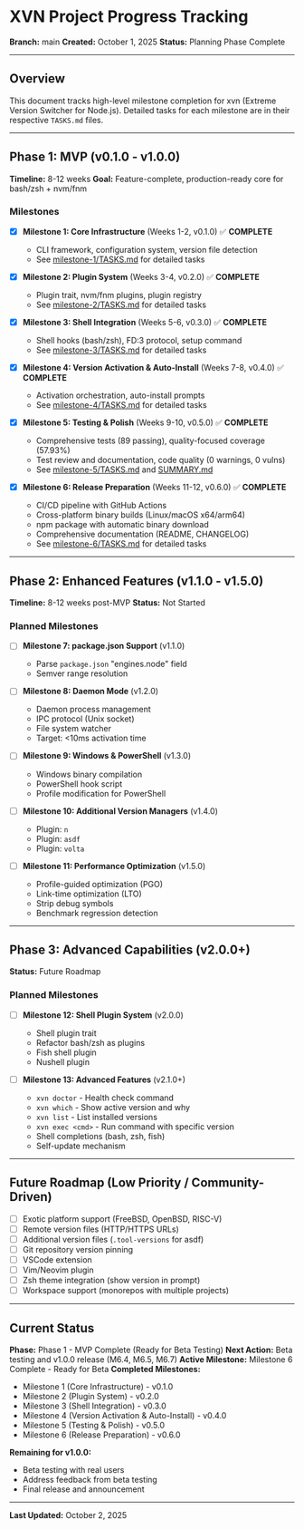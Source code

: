 # XVN Project Progress Tracking

**Branch:** main
**Created:** October 1, 2025
**Status:** Planning Phase Complete

---

## Overview

This document tracks high-level milestone completion for xvn (Extreme Version Switcher for Node.js). Detailed tasks for each milestone are in their respective `TASKS.md` files.

---

## Phase 1: MVP (v0.1.0 - v1.0.0)

**Timeline:** 8-12 weeks
**Goal:** Feature-complete, production-ready core for bash/zsh + nvm/fnm

### Milestones

- [x] **Milestone 1: Core Infrastructure** (Weeks 1-2, v0.1.0) ✅ **COMPLETE**
  - CLI framework, configuration system, version file detection
  - See [milestone-1/TASKS.md](./milestone-1/TASKS.md) for detailed tasks

- [x] **Milestone 2: Plugin System** (Weeks 3-4, v0.2.0) ✅ **COMPLETE**
  - Plugin trait, nvm/fnm plugins, plugin registry
  - See [milestone-2/TASKS.md](./milestone-2/TASKS.md) for detailed tasks

- [x] **Milestone 3: Shell Integration** (Weeks 5-6, v0.3.0) ✅ **COMPLETE**
  - Shell hooks (bash/zsh), FD:3 protocol, setup command
  - See [milestone-3/TASKS.md](./milestone-3/TASKS.md) for detailed tasks

- [x] **Milestone 4: Version Activation & Auto-Install** (Weeks 7-8, v0.4.0) ✅ **COMPLETE**
  - Activation orchestration, auto-install prompts
  - See [milestone-4/TASKS.md](./milestone-4/TASKS.md) for detailed tasks

- [x] **Milestone 5: Testing & Polish** (Weeks 9-10, v0.5.0) ✅ **COMPLETE**
  - Comprehensive tests (89 passing), quality-focused coverage (57.93%)
  - Test review and documentation, code quality (0 warnings, 0 vulns)
  - See [milestone-5/TASKS.md](./milestone-5/TASKS.md) and [SUMMARY.md](./milestone-5/SUMMARY.md)

- [x] **Milestone 6: Release Preparation** (Weeks 11-12, v0.6.0) ✅ **COMPLETE**
  - CI/CD pipeline with GitHub Actions
  - Cross-platform binary builds (Linux/macOS x64/arm64)
  - npm package with automatic binary download
  - Comprehensive documentation (README, CHANGELOG)
  - See [milestone-6/TASKS.md](./milestone-6/TASKS.md) for detailed tasks

---

## Phase 2: Enhanced Features (v1.1.0 - v1.5.0)

**Timeline:** 8-12 weeks post-MVP
**Status:** Not Started

### Planned Milestones

- [ ] **Milestone 7: package.json Support** (v1.1.0)
  - Parse `package.json` "engines.node" field
  - Semver range resolution

- [ ] **Milestone 8: Daemon Mode** (v1.2.0)
  - Daemon process management
  - IPC protocol (Unix socket)
  - File system watcher
  - Target: <10ms activation time

- [ ] **Milestone 9: Windows & PowerShell** (v1.3.0)
  - Windows binary compilation
  - PowerShell hook script
  - Profile modification for PowerShell

- [ ] **Milestone 10: Additional Version Managers** (v1.4.0)
  - Plugin: `n`
  - Plugin: `asdf`
  - Plugin: `volta`

- [ ] **Milestone 11: Performance Optimization** (v1.5.0)
  - Profile-guided optimization (PGO)
  - Link-time optimization (LTO)
  - Strip debug symbols
  - Benchmark regression detection

---

## Phase 3: Advanced Capabilities (v2.0.0+)

**Status:** Future Roadmap

### Planned Milestones

- [ ] **Milestone 12: Shell Plugin System** (v2.0.0)
  - Shell plugin trait
  - Refactor bash/zsh as plugins
  - Fish shell plugin
  - Nushell plugin

- [ ] **Milestone 13: Advanced Features** (v2.1.0+)
  - `xvn doctor` - Health check command
  - `xvn which` - Show active version and why
  - `xvn list` - List installed versions
  - `xvn exec <cmd>` - Run command with specific version
  - Shell completions (bash, zsh, fish)
  - Self-update mechanism

---

## Future Roadmap (Low Priority / Community-Driven)

- [ ] Exotic platform support (FreeBSD, OpenBSD, RISC-V)
- [ ] Remote version files (HTTP/HTTPS URLs)
- [ ] Additional version files (`.tool-versions` for asdf)
- [ ] Git repository version pinning
- [ ] VSCode extension
- [ ] Vim/Neovim plugin
- [ ] Zsh theme integration (show version in prompt)
- [ ] Workspace support (monorepos with multiple projects)

---

## Current Status

**Phase:** Phase 1 - MVP Complete (Ready for Beta Testing)
**Next Action:** Beta testing and v1.0.0 release (M6.4, M6.5, M6.7)
**Active Milestone:** Milestone 6 Complete - Ready for Beta
**Completed Milestones:**
- Milestone 1 (Core Infrastructure) - v0.1.0
- Milestone 2 (Plugin System) - v0.2.0
- Milestone 3 (Shell Integration) - v0.3.0
- Milestone 4 (Version Activation & Auto-Install) - v0.4.0
- Milestone 5 (Testing & Polish) - v0.5.0
- Milestone 6 (Release Preparation) - v0.6.0

**Remaining for v1.0.0:**
- Beta testing with real users
- Address feedback from beta testing
- Final release and announcement

---

**Last Updated:** October 2, 2025
